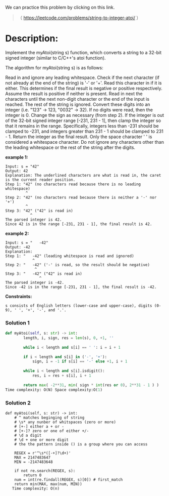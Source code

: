 We can practice this problem by clicking on this link.
>（ https://leetcode.com/problems/string-to-integer-atoi/  ）
# Description:
 <p> Implement the myAtoi(string s) function, which converts a string to a 32-bit signed integer (similar to C/C++'s atoi function).

The algorithm for myAtoi(string s) is as follows:

Read in and ignore any leading whitespace.
Check if the next character (if not already at the end of the string) is '-' or '+'. Read this character in if it is either. This determines if the final result is negative or positive respectively. Assume the result is positive if neither is present.
Read in next the characters until the next non-digit character or the end of the input is reached. The rest of the string is ignored.
Convert these digits into an integer (i.e. "123" -> 123, "0032" -> 32). If no digits were read, then the integer is 0. Change the sign as necessary (from step 2).
If the integer is out of the 32-bit signed integer range [-231, 231 - 1], then clamp the integer so that it remains in the range. Specifically, integers less than -231 should be clamped to -231, and integers greater than 231 - 1 should be clamped to 231 - 1.
Return the integer as the final result. Only the space character ' ' is considered a whitespace character.
Do not ignore any characters other than the leading whitespace or the rest of the string after the digits.</p> 

**example 1:**
```
Input: s = "42"
Output: 42
Explanation: The underlined characters are what is read in, the caret is the current reader position.
Step 1: "42" (no characters read because there is no leading whitespace)
         ^
Step 2: "42" (no characters read because there is neither a '-' nor '+')
         ^
Step 3: "42" ("42" is read in)
           ^
The parsed integer is 42.
Since 42 is in the range [-231, 231 - 1], the final result is 42.
```

**example 2:**
```
Input: s = "   -42"
Output: -42
Explanation:
Step 1: "   -42" (leading whitespace is read and ignored)
            ^
Step 2: "   -42" ('-' is read, so the result should be negative)
             ^
Step 3: "   -42" ("42" is read in)
               ^
The parsed integer is -42.
Since -42 is in the range [-231, 231 - 1], the final result is -42.
```

**Constraints:**
```0 <= s.length <= 200
s consists of English letters (lower-case and upper-case), digits (0-9), ' ', '+', '-', and '.'.
```

 ### Solution 1

```Python
def myAtoi(self, s: str) -> int:
        length, i, sign, res = len(s), 0, +1, ''
        
        while i < length and s[i] == ' ': i = i + 1
            
        if i < length and s[i] in ('-', '+'): 
			sign, i = -1 if s[i] == '-' else +1, i + 1
            
        while i < length and s[i].isdigit(): 
			res, i = res + s[i], i + 1
        
        return max( -2**31, min( sign * int(res or 0), 2**31 - 1 ) )
Time complexity: O(N) Space complexity:O(1)
```

### Solution 2
```
def myAtoi(self, s: str) -> int:
    # ^ matches beginging of string 
    # \s* any nunber of whitspaces (zero or more)
    # [+-] either a + or -
    # [+-]? zero or one of either +/-
    # \d a digit 
    # \d + one or more digit
    # the the pattern inside () is a group where you can access 

    REGEX = r'^\s*([-+]?\d+)'
    MAX = 2147483647
    MIN = -2147483648

    if not re.search(REGEX, s):
        return 0
    num = int(re.findall(REGEX, s)[0]) # first_match
    return min(MAX, max(num, MIN))
   Time complexity: O(n)
   ```
